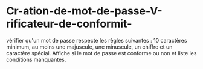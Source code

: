 # Cr-ation-de-mot-de-passe-V-rificateur-de-conformit-
vérifier qu'un mot de passe respecte les règles suivantes : 10 caractères minimum, au moins une majuscule, une minuscule, un chiffre et un caractère spécial. Affiche si le mot de passe est conforme ou non et liste les conditions manquantes.
